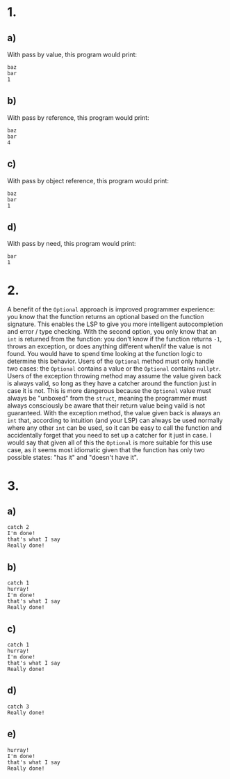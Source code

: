 # 1.

## a)

With pass by value, this program would print:

```
baz
bar
1
```

## b)

With pass by reference, this program would print:

```
baz
bar
4
```

## c)

With pass by object reference, this program would print:

```
baz
bar
1
```

## d)

With pass by need, this program would print:

```
bar
1
```

# 2.

A benefit of the `Optional` approach is improved programmer experience: you know
that the function returns an optional based on the function signature. This
enables the LSP to give you more intelligent autocompletion and error / type
checking. With the second option, you only know that an `int` is returned from
the function: you don't know if the function returns `-1`, throws an exception,
or does anything different when/if the value is not found. You would have to
spend time looking at the function logic to determine this behavior. Users of
the `Optional` method must only handle two cases: the `Optional` contains a
value or the `Optional` contains `nullptr`. Users of the exception throwing
method may assume the value given back is always valid, so long as they have a
catcher around the function just in case it is not. This is more dangerous
because the `Optional` value must always be "unboxed" from the `struct`, meaning
the programmer must always consciously be aware that their return value being
vaild is not guaranteed. With the exception method, the value given back is
always an `int` that, according to intuition (and your LSP) can always be used
normally where any other `int` can be used, so it can be easy to call the
function and accidentally forget that you need to set up a catcher for it just
in case. I would say that given all of this the `Optional` is more suitable for
this use case, as it seems most idiomatic given that the function has only two
possible states: "has it" and "doesn't have it".

# 3.

## a)

```
catch 2
I'm done!
that's what I say
Really done!
```

## b)

```
catch 1
hurray!
I'm done!
that's what I say
Really done!
```

## c)

```
catch 1
hurray!
I'm done!
that's what I say
Really done!
```

## d)

```
catch 3
Really done!
```

## e)

```
hurray!
I'm done!
that's what I say
Really done!
```
